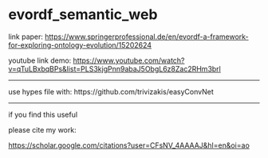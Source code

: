 # evordf_semantic_web

link paper:
https://www.springerprofessional.de/en/evordf-a-framework-for-exploring-ontology-evolution/15202624

youtube link demo:
https://www.youtube.com/watch?v=qTuLBxbqBPs&list=PLS3kjgPnn9abaJ5ObgL6z8Zac2RHm3brl


<hr>
use hypes file with:
https://github.com/trivizakis/easyConvNet

<hr>

if you find this useful

please cite my work:


https://scholar.google.com/citations?user=CFsNV_4AAAAJ&hl=en&oi=ao
